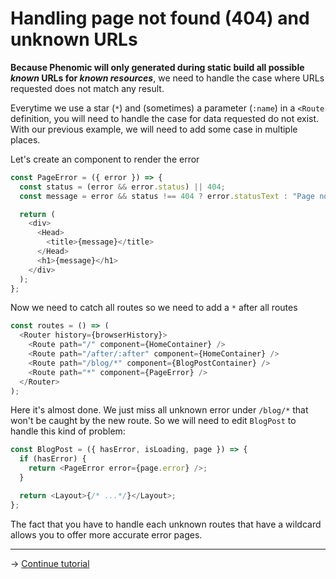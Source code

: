 # Handling page not found (404) and unknown URLs

**Because Phenomic will only generated during static build all possible _known_
URLs for _known resources_**, we need to handle the case where URLs requested
does not match any result.

Everytime we use a star (`*`) and (sometimes) a parameter (`:name`) in a
`<Route` definition, you will need to handle the case for data requested do not
exist. With our previous example, we will need to add some case in multiple
places.

Let's create an component to render the error

```js
const PageError = ({ error }) => {
  const status = (error && error.status) || 404;
  const message = error && status !== 404 ? error.statusText : "Page not found";

  return (
    <div>
      <Head>
        <title>{message}</title>
      </Head>
      <h1>{message}</h1>
    </div>
  );
};
```

Now we need to catch all routes so we need to add a `*` after all routes

```js
const routes = () => (
  <Router history={browserHistory}>
    <Route path="/" component={HomeContainer} />
    <Route path="/after/:after" component={HomeContainer} />
    <Route path="/blog/*" component={BlogPostContainer} />
    <Route path="*" component={PageError} />
  </Router>
);
```

Here it's almost done. We just miss all unknown error under `/blog/*` that won't
be caught by the new route. So we will need to edit `BlogPost` to handle this
kind of problem:

```js
const BlogPost = ({ hasError, isLoading, page }) => {
  if (hasError) {
    return <PageError error={page.error} />;
  }

  return <Layout>{/* ...*/}</Layout>;
};
```

The fact that you have to handle each unknown routes that have a wildcard allows
you to offer more accurate error pages.

---

→ [Continue tutorial](10.md)
